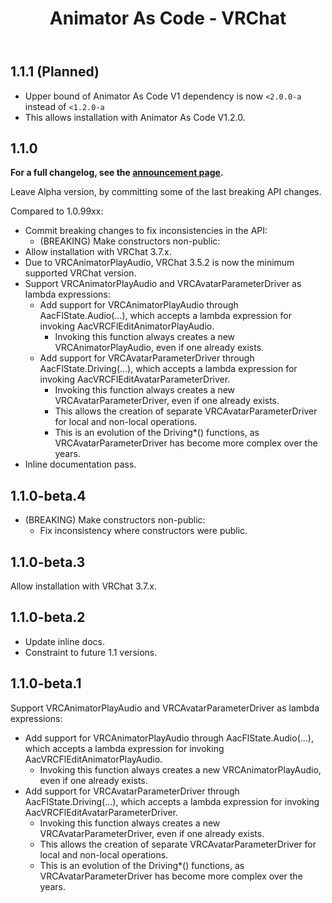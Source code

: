﻿---
title: Animator As Code - VRChat
---

## 1.1.1 (Planned)

- Upper bound of Animator As Code V1 dependency is now `<2.0.0-a` instead of `<1.2.0-a`
- This allows installation with Animator As Code V1.2.0.

## 1.1.0

**For a full changelog, see the [announcement page](/updates/2024/08/21/p0).**

Leave Alpha version, by committing some of the last breaking API changes.

Compared to 1.0.99xx:
- Commit breaking changes to fix inconsistencies in the API:
  - (BREAKING) Make constructors non-public:
- Allow installation with VRChat 3.7.x.
- Due to VRCAnimatorPlayAudio, VRChat 3.5.2 is now the minimum supported VRChat version.
- Support VRCAnimatorPlayAudio and VRCAvatarParameterDriver as lambda expressions:
  - Add support for VRCAnimatorPlayAudio through AacFlState.Audio(...), which accepts a lambda expression for invoking AacVRCFlEditAnimatorPlayAudio.
    - Invoking this function always creates a new VRCAnimatorPlayAudio, even if one already exists.
  - Add support for VRCAvatarParameterDriver through AacFlState.Driving(...), which accepts a lambda expression for invoking AacVRCFlEditAvatarParameterDriver.
    - Invoking this function always creates a new VRCAvatarParameterDriver, even if one already exists.
    - This allows the creation of separate VRCAvatarParameterDriver for local and non-local operations.
    - This is an evolution of the Driving*() functions, as VRCAvatarParameterDriver has become more complex over the years.
- Inline documentation pass.

## 1.1.0-beta.4

- (BREAKING) Make constructors non-public:
  - Fix inconsistency where constructors were public.

## 1.1.0-beta.3

Allow installation with VRChat 3.7.x.

## 1.1.0-beta.2

- Update inline docs.
- Constraint to future 1.1 versions.

## 1.1.0-beta.1

Support VRCAnimatorPlayAudio and VRCAvatarParameterDriver as lambda expressions:
- Add support for VRCAnimatorPlayAudio through AacFlState.Audio(...), which accepts a lambda expression for invoking AacVRCFlEditAnimatorPlayAudio.
  - Invoking this function always creates a new VRCAnimatorPlayAudio, even if one already exists.
- Add support for VRCAvatarParameterDriver through AacFlState.Driving(...), which accepts a lambda expression for invoking AacVRCFlEditAvatarParameterDriver.
  - Invoking this function always creates a new VRCAvatarParameterDriver, even if one already exists.
  - This allows the creation of separate VRCAvatarParameterDriver for local and non-local operations.
  - This is an evolution of the Driving*() functions, as VRCAvatarParameterDriver has become more complex over the years.
